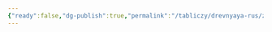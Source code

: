 ```yaml
---
{"ready":false,"dg-publish":true,"permalink":"/tabliczy/drevnyaya-rus/zolotye-vorota/","dgPassFrontmatter":true}
---
```



